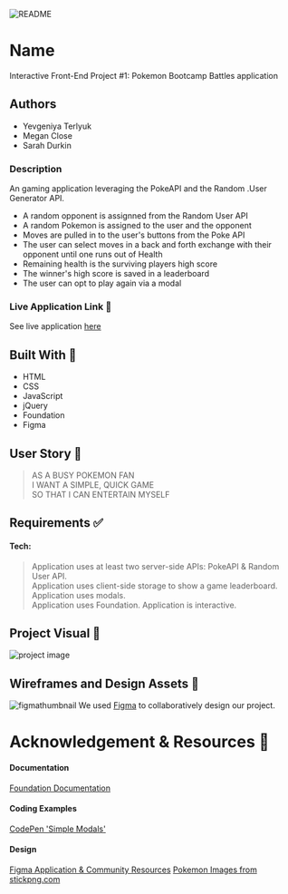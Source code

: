 ![README](https://user-images.githubusercontent.com/77648727/111011992-2a959300-8350-11eb-82a8-9f3affb072fb.png)

# Name 
Interactive Front-End Project #1: Pokemon Bootcamp Battles application

## Authors
- Yevgeniya Terlyuk      
- Megan Close      
- Sarah Durkin    

### Description
An gaming application leveraging the PokeAPI and the Random .User Generator API.

- A random opponent is assignned from the Random User API
- A random Pokemon is assigned to the user and the opponent
- Moves are pulled in to the user's buttons from the Poke API
- The user can select moves in a back and forth exchange with their opponent until one runs out of Health
- Remaining health is the surviving players high score
- The winner's high score is saved in a leaderboard
- The user can opt to play again via a modal


### Live Application Link :eyes:
See live application [here](http://meganclo.github.io/Pokemon-Bootcamp-Battle)


## Built With :toolbox: 
- HTML
- CSS
- JavaScript
- jQuery
- Foundation
- Figma


## User Story 📖
> AS A BUSY POKEMON FAN    
> I WANT A SIMPLE, QUICK GAME       
> SO THAT I CAN ENTERTAIN MYSELF  

## Requirements ✅
#### Tech:
> Application uses at least two server-side APIs: PokeAPI & Random User API.      
> Application uses client-side storage to show a game leaderboard.
> Application uses modals.   
> Application uses Foundation.
> Application is interactive.
 
## Project Visual :metal:
![project image](https://i.imgur.com/fGPIrnD.png) 


## Wireframes and Design Assets 🎨
![figmathumbnail](https://i.imgur.com/QlIs6Yd.pnghttps://i.imgur.com/QlIs6Yd.png)
We used [Figma](https://www.figma.com/file/fZvBe19Q391esqf7GfZAE0/Bootcamp-Project?node-id=0%3A1) to collaboratively design our project.
  

# Acknowledgement & Resources 🤝

#### Documentation
[Foundation Documentation](https://get.foundation/frameworks-docs.html)

#### Coding Examples
[CodePen 'Simple Modals'](https://codepen.io/reidark/pen/FEueH)

#### Design
[Figma Application & Community Resources](https://www.figma.com/)
[Pokemon Images from stickpng.com](https://www.stickpng.com/img/games/pokemon/pikachu-pokemon)      
